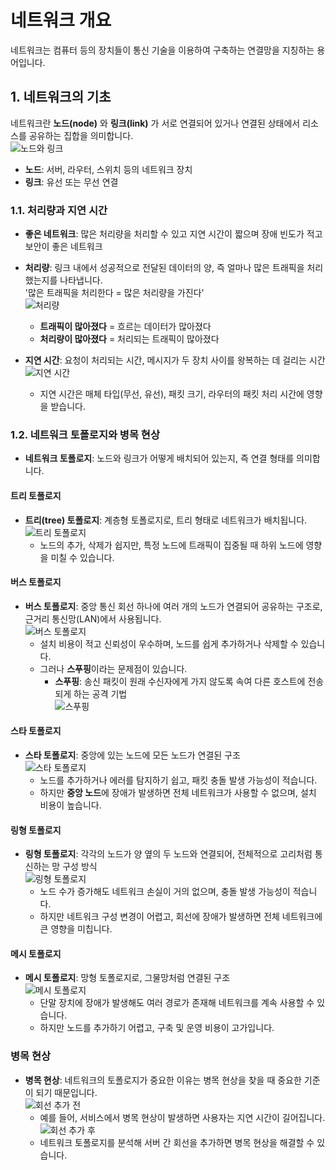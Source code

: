 # 네트워크 개요

네트워크는 컴퓨터 등의 장치들이 통신 기술을 이용하여 구축하는 연결망을 지칭하는 용어입니다.

## 1. 네트워크의 기초
네트워크란 **노드(node)** 와 **링크(link)** 가 서로 연결되어 있거나 연결된 상태에서 리소스를 공유하는 집합을 의미합니다.  
![노드와 링크](./img/nodeLink.png)  
- **노드**: 서버, 라우터, 스위치 등의 네트워크 장치  
- **링크**: 유선 또는 무선 연결  

### 1.1. 처리량과 지연 시간

- **좋은 네트워크**: 많은 처리량을 처리할 수 있고 지연 시간이 짧으며 장애 빈도가 적고 보안이 좋은 네트워크
- **처리량**: 링크 내에서 성공적으로 전달된 데이터의 양, 즉 얼마나 많은 트래픽을 처리했는지를 나타냅니다.  
  '많은 트래픽을 처리한다 = 많은 처리량을 가진다'  
  ![처리량](./img/throughput.png)  
  - **트래픽이 많아졌다** = 흐르는 데이터가 많아졌다  
  - **처리량이 많아졌다** = 처리되는 트래픽이 많아졌다  

- **지연 시간**: 요청이 처리되는 시간, 메시지가 두 장치 사이를 왕복하는 데 걸리는 시간  
  ![지연 시간](./img/latency.png)  
  - 지연 시간은 매체 타입(무선, 유선), 패킷 크기, 라우터의 패킷 처리 시간에 영향을 받습니다.

### 1.2. 네트워크 토폴로지와 병목 현상

- **네트워크 토폴로지**: 노드와 링크가 어떻게 배치되어 있는지, 즉 연결 형태를 의미합니다.

#### 트리 토폴로지
- **트리(tree) 토폴로지**: 계층형 토폴로지로, 트리 형태로 네트워크가 배치됩니다.  
  ![트리 토폴로지](./img/treeTopology.png)  
  - 노드의 추가, 삭제가 쉽지만, 특정 노드에 트래픽이 집중될 때 하위 노드에 영향을 미칠 수 있습니다.

#### 버스 토폴로지
- **버스 토폴로지**: 중앙 통신 회선 하나에 여러 개의 노드가 연결되어 공유하는 구조로, 근거리 통신망(LAN)에서 사용됩니다.  
  ![버스 토폴로지](./img/busTopology.png)  
  - 설치 비용이 적고 신뢰성이 우수하며, 노드를 쉽게 추가하거나 삭제할 수 있습니다.
  - 그러나 **스푸핑**이라는 문제점이 있습니다.  
    - **스푸핑**: 송신 패킷이 원래 수신자에게 가지 않도록 속여 다른 호스트에 전송되게 하는 공격 기법  
    ![스푸핑](./img/spoofing.png)

#### 스타 토폴로지
- **스타 토폴로지**: 중앙에 있는 노드에 모든 노드가 연결된 구조  
  ![스타 토폴로지](./img/starTopology.png)  
  - 노드를 추가하거나 에러를 탐지하기 쉽고, 패킷 충돌 발생 가능성이 적습니다.  
  - 하지만 **중앙 노드**에 장애가 발생하면 전체 네트워크가 사용할 수 없으며, 설치 비용이 높습니다.

#### 링형 토폴로지
- **링형 토폴로지**: 각각의 노드가 양 옆의 두 노드와 연결되어, 전체적으로 고리처럼 통신하는 망 구성 방식  
  ![링형 토폴로지](./img/ringTopology.png)  
  - 노드 수가 증가해도 네트워크 손실이 거의 없으며, 충돌 발생 가능성이 적습니다.  
  - 하지만 네트워크 구성 변경이 어렵고, 회선에 장애가 발생하면 전체 네트워크에 큰 영향을 미칩니다.

#### 메시 토폴로지
- **메시 토폴로지**: 망형 토폴로지로, 그물망처럼 연결된 구조  
  ![메시 토폴로지](./img/meshTopology.png)  
  - 단말 장치에 장애가 발생해도 여러 경로가 존재해 네트워크를 계속 사용할 수 있습니다.
  - 하지만 노드를 추가하기 어렵고, 구축 및 운영 비용이 고가입니다.

### 병목 현상
- **병목 현상**: 네트워크의 토폴로지가 중요한 이유는 병목 현상을 찾을 때 중요한 기준이 되기 때문입니다.  
  ![회선 추가 전](./img/bottleneck1.png)  
  - 예를 들어, 서비스에서 병목 현상이 발생하면 사용자는 지연 시간이 길어집니다.  
  ![회선 추가 후](./img/bottleneck2.png)  
  - 네트워크 토폴로지를 분석해 서버 간 회선을 추가하면 병목 현상을 해결할 수 있습니다.

